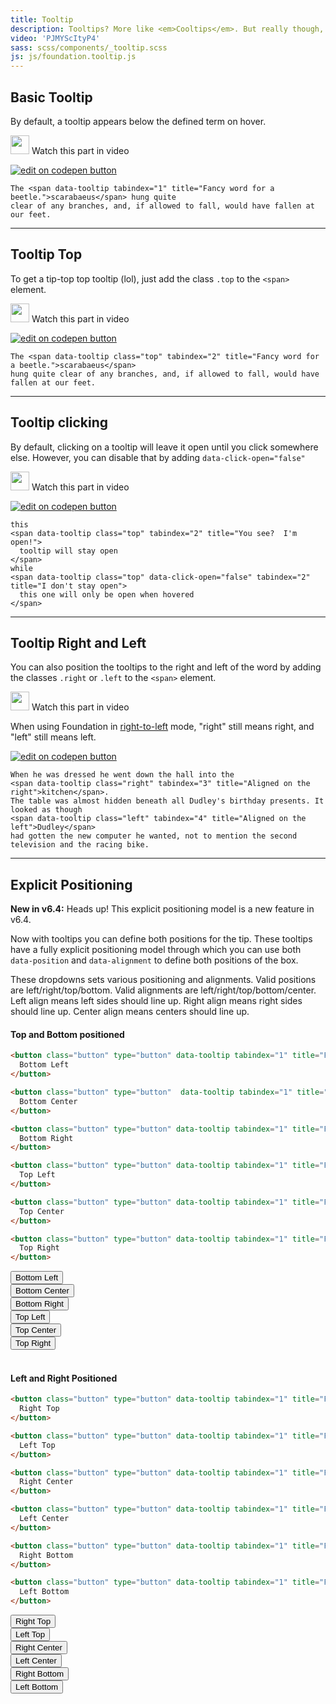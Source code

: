```yaml
---
title: Tooltip
description: Tooltips? More like <em>Cooltips</em>. But really though, tooltips are nifty for displaying extended information for a term or action on a page.
video: 'PJMYScItyP4'
sass: scss/components/_tooltip.scss
js: js/foundation.tooltip.js
---
```



## Basic Tooltip
By default, a tooltip appears below the defined term on hover.

<p>
  <a class="" data-open-video="0:49"><img src="{{root}}assets/img/icons/watch-video-icon.svg" class="video-icon" height="30" width="30" alt=""> Watch this part in video</a>
</p>

<div class="docs-codepen-container">
  <a class="codepen-logo-link" href="http://codepen.io/ZURBFoundation/pen/zwLxaY?editors=1000" target="_blank"><img src="{{root}}assets/img/logos/edit-in-browser.svg" class="" height="" width="" alt="edit on codepen button"></a>
</div>

```html_example
The <span data-tooltip tabindex="1" title="Fancy word for a beetle.">scarabaeus</span> hung quite
clear of any branches, and, if allowed to fall, would have fallen at our feet.
```

---

## Tooltip Top
To get a tip-top top tooltip (lol), just add the class `.top` to the `<span>` element.

<p>
  <a class="" data-open-video="3:00"><img src="{{root}}assets/img/icons/watch-video-icon.svg" class="video-icon" height="30" width="30" alt=""> Watch this part in video</a>
</p>

<div class="docs-codepen-container">
  <a class="codepen-logo-link" href="http://codepen.io/ZURBFoundation/pen/BRPyqx?editors=1000" target="_blank"><img src="{{root}}assets/img/logos/edit-in-browser.svg" class="" height="" width="" alt="edit on codepen button"></a>
</div>

```html_example
The <span data-tooltip class="top" tabindex="2" title="Fancy word for a beetle.">scarabaeus</span>
hung quite clear of any branches, and, if allowed to fall, would have fallen at our feet.
```

---

## Tooltip clicking

By default, clicking on a tooltip will leave it open until you click somewhere else.  However, you can disable that by adding `data-click-open="false"`

<p>
  <a class="" data-open-video="4:12"><img src="{{root}}assets/img/icons/watch-video-icon.svg" class="video-icon" height="30" width="30" alt=""> Watch this part in video</a>
</p>

<div class="docs-codepen-container">
  <a class="codepen-logo-link" href="http://codepen.io/ZURBFoundation/pen/XRBJvm?editors=1000" target="_blank"><img src="{{root}}assets/img/logos/edit-in-browser.svg" class="" height="" width="" alt="edit on codepen button"></a>
</div>

```html_example
this
<span data-tooltip class="top" tabindex="2" title="You see?  I'm open!">
  tooltip will stay open
</span>
while
<span data-tooltip class="top" data-click-open="false" tabindex="2" title="I don't stay open">
  this one will only be open when hovered
</span>
```

---

## Tooltip Right and Left

You can also position the tooltips to the right and left of the word by adding the classes `.right` or `.left` to the `<span>` element.

<p>
  <a class="" data-open-video="3:00"><img src="{{root}}assets/img/icons/watch-video-icon.svg" class="video-icon" height="30" width="30" alt=""> Watch this part in video</a>
</p>

<div class="primary callout">
  <p>When using Foundation in <a href="rtl.html">right-to-left</a> mode, "right" still means right, and "left" still means left.</p>
</div>

<div class="docs-codepen-container">
  <a class="codepen-logo-link" href="http://codepen.io/ZURBFoundation/pen/EmpaJP?editors=1000" target="_blank"><img src="{{root}}assets/img/logos/edit-in-browser.svg" class="" height="" width="" alt="edit on codepen button"></a>
</div>

```html_example
When he was dressed he went down the hall into the
<span data-tooltip class="right" tabindex="3" title="Aligned on the right">kitchen</span>.
The table was almost hidden beneath all Dudley's birthday presents. It looked as though
<span data-tooltip class="left" tabindex="4" title="Aligned on the left">Dudley</span>
had gotten the new computer he wanted, not to mention the second television and the racing bike.
```

---

## Explicit Positioning

<div class="callout primary">
  <p><strong>New in v6.4:</strong> Heads up! This explicit positioning model is a new feature in v6.4.</p>
</div>

Now with tooltips you can define both positions for the tip. These tooltips have a fully explicit positioning model through which you can use both `data-position` and `data-alignment` to define both positions of the box.

These dropdowns sets various positioning and alignments. Valid positions are left/right/top/bottom. Valid alignments are left/right/top/bottom/center. Left align means left sides should line up. Right align means right sides should line up. Center align means centers should line up.

#### Top and Bottom positioned

```html
<button class="button" type="button" data-tooltip tabindex="1" title="Fancy word for a beetle." data-position="bottom" data-alignment="left">
  Bottom Left
</button>

<button class="button" type="button"  data-tooltip tabindex="1" title="Fancy word for a beetle." data-position="bottom" data-alignment="center">
  Bottom Center
</button>

<button class="button" type="button" data-tooltip tabindex="1" title="Fancy word for a beetle." data-position="bottom" data-alignment="right">
  Bottom Right
</button>

<button class="button" type="button" data-tooltip tabindex="1" title="Fancy word for a beetle." data-position="top" data-alignment="left">
  Top Left
</button>

<button class="button" type="button" data-tooltip tabindex="1" title="Fancy word for a beetle." data-position="top" data-alignment="center">
  Top Center
</button>

<button class="button" type="button" data-tooltip tabindex="1" title="Fancy word for a beetle." data-position="top" data-alignment="right">
  Top Right
</button>
```

<div class="row small-up-1 medium-up-3">
  <div class="column">
    <button class="button" type="button" data-tooltip tabindex="1" title="Fancy word for a beetle." data-position="bottom" data-alignment="left">
      Bottom Left
    </button>
  </div>

  <div class="column">
    <button class="button" type="button"  data-tooltip tabindex="1" title="Fancy word for a beetle." data-position="bottom" data-alignment="center">
      Bottom Center
    </button>
  </div>

  <div class="column">
    <button class="button" type="button" data-tooltip tabindex="1" title="Fancy word for a beetle." data-position="bottom" data-alignment="right">
      Bottom Right
    </button>
  </div>

  <div class="column">
    <button class="button" type="button" data-tooltip tabindex="1" title="Fancy word for a beetle." data-position="top" data-alignment="left">
      Top Left
    </button>
  </div>

  <div class="column">
    <button class="button" type="button" data-tooltip tabindex="1" title="Fancy word for a beetle." data-position="top" data-alignment="center">
      Top Center
    </button>
  </div>

  <div class="column">
    <button class="button" type="button" data-tooltip tabindex="1" title="Fancy word for a beetle." data-position="top" data-alignment="right">
      Top Right
    </button>
  </div>
</div>

<br>

#### Left and Right Positioned

```html
<button class="button" type="button" data-tooltip tabindex="1" title="Fancy word for a beetle." data-position="right" data-alignment="top">
  Right Top
</button>

<button class="button" type="button" data-tooltip tabindex="1" title="Fancy word for a beetle." data-position="left" data-alignment="top">
  Left Top
</button>

<button class="button" type="button" data-tooltip tabindex="1" title="Fancy word for a beetle." data-position="right" data-alignment="center">
  Right Center
</button>

<button class="button" type="button" data-tooltip tabindex="1" title="Fancy word for a beetle." data-position="left" data-alignment="center">
  Left Center
</button>

<button class="button" type="button" data-tooltip tabindex="1" title="Fancy word for a beetle." data-position="right" data-alignment="bottom">
  Right Bottom
</button>

<button class="button" type="button" data-tooltip tabindex="1" title="Fancy word for a beetle." data-position="left" data-alignment="bottom">
  Left Bottom
</button>
```

<div class="row small-up-1 medium-up-2">
  <div class="column">
    <button class="button" type="button" data-tooltip tabindex="1" title="Fancy word for a beetle." data-position="right" data-alignment="top">
      Right Top
    </button>
  </div>
  <div class="column">
    <button class="button" type="button" data-tooltip tabindex="1" title="Fancy word for a beetle." data-position="left" data-alignment="top">
      Left Top
    </button>
  </div>

  <div class="column">
    <button class="button" type="button" data-tooltip tabindex="1" title="Fancy word for a beetle." data-position="right" data-alignment="center">
      Right Center
    </button>
  </div>
  <div class="column">
    <button class="button" type="button" data-tooltip tabindex="1" title="Fancy word for a beetle." data-position="left" data-alignment="center">
      Left Center
    </button>
  </div>

  <div class="column">
    <button class="button" type="button" data-tooltip tabindex="1" title="Fancy word for a beetle." data-position="right" data-alignment="bottom">
      Right Bottom
    </button>
  </div>
  <div class="column">
    <button class="button" type="button" data-tooltip tabindex="1" title="Fancy word for a beetle." data-position="left" data-alignment="bottom">
      Left Bottom
    </button>
  </div>
</div>
